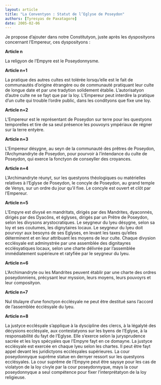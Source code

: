 ```yaml
---
layout: article
title: "La Conventyon : Statut de l’Eglyse de Poseydon"
authors: [Tyresyas de Paxatagore]
date: 2005-02-06
---
```


Je propose d’ajouter dans notre Constitutyon, juste après les dysposityons concernant l’Empereur, ces dysposityons :

**Article n**

La religyon de l’Empyre est le Poseydonnysme.

**Article n+1**

La pratique des autres cultes est tolérée lorsqu’elle est le fait de communautés d’origine étrangère ou de communauté pratiquant leur culte de longue date et par une tradytion solidement établie. L’autorisatyon d’autre culte ne se fayt que par la loy. L’Empereur peut interdire la pratique d’un culte qui trouble l’ordre public, dans les condityons que fixe une loy.

**Article n+2**

L’Empereur est le représentant de Poseydon sur terre pour les questyons temporelles et tire de sa seul présence les pouvoyrs ympériaux de régner sur la terre entyère.

**Article n+3**

L’Empereur désygne, au seyn de la communauté des prêtres de Poseydon, l’Archymandryte de Poseydon, pour pourvoir à l’intendance du culte de Poseydon, qui exerce la fonctyon de conseyller des croyances.

**Article n+4**

L’Archimandryte réunyt, sur les questyons théologiques ou matérielles relatives à l’Eglyse de Poseydon, le concyle de Poseydon, au grand temple de Venys, sur un ordre du jour qu’il fixe. Le concyle est ouvert et clôt par l’Empereur.

**Article n+5**

L’Empyre est divysé en mandritats, dirigés par des Mandrites, dyaconnés, dirigés par des Dyacôns, et églyses, dirigés par un Prêtre de Poseydon, selon les divysons arystocratiques. Le seygneur du lyeu désygne, selon sa loy et ses coutumes, les dignytaires locaux. Le seygneur du lyeu doit pourvoyr aux besoyns de ses Eglyses, en levant les taxes qu’elles déterminent et en leur attribuant les moyens de leur culte. Chaque divysion ecclésyale est adminystrée par une assemblée des dignitayres ecclésyatiques locaux, selon une charte délivrée par l’assemblée immédiatement supérieure et ratyfiée par le seygneur du lyeu.

**Article n+6**

L’Archimandryte ou les Mandrites peuvent établir par une charte des ordres poseydonniens, précysant leur myssion, leurs moyens, leurs pouvoyrs et leur composityon.

**Article n+7**

Nul titulayre d’une fonctyon écclésyale ne peut être destitué sans l’accord de l’assemblée écclésyale du lyeu.

**Article n+8**

La justyce ecclésyale s’applique à la dyscipline des clercs, à la légalyté des décysions ecclésyale, aux contestatyons sur les byens de l’Eglyse, à la responsabilité du fayt de l’Eglyse. Elle s’exerce selon la jurysprudence sacrée et les loys spécyales que l’Empyre fayt en ce domayne. La justyce ecclésyale est exercée en chaque lyeu selon les chartes. Il peut être fayt appel devant les juridictyons ecclésyales supérieures. La cour poseydonnyque suprême statue en dernyer ressort sur les questyons ecclésyales. La cour suprême de l’Empyre peut être saysye pour les cas de violatyon de la loy civyle par la cour poseydonnyque, mays la cour poseydonnyque a seul compétence pour fixer l’interprétatyon de la loy religieuse.